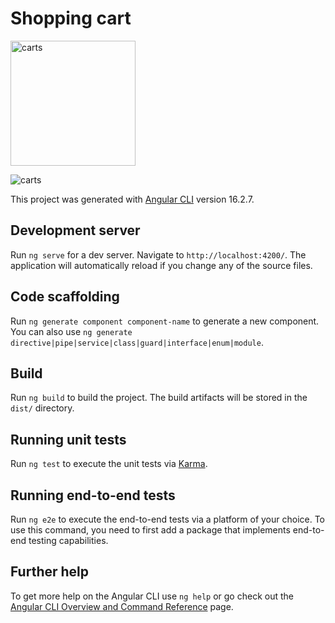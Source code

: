 # Shopping cart
<img src="https://github.com/RivkaBauer/shopping-cart/assets/74552946/30989687-7b03-41c8-97c6-ceb4442cd7ca" width="200" height="200" alt="carts">

![carts](https://github.com/RivkaBauer/shopping-cart/assets/74552946/30989687-7b03-41c8-97c6-ceb4442cd7ca)

This project was generated with [Angular CLI](https://github.com/angular/angular-cli) version 16.2.7.

## Development server

Run `ng serve` for a dev server. Navigate to `http://localhost:4200/`. The application will automatically reload if you change any of the source files.

## Code scaffolding

Run `ng generate component component-name` to generate a new component. You can also use `ng generate directive|pipe|service|class|guard|interface|enum|module`.

## Build

Run `ng build` to build the project. The build artifacts will be stored in the `dist/` directory.

## Running unit tests

Run `ng test` to execute the unit tests via [Karma](https://karma-runner.github.io).

## Running end-to-end tests

Run `ng e2e` to execute the end-to-end tests via a platform of your choice. To use this command, you need to first add a package that implements end-to-end testing capabilities.

## Further help

To get more help on the Angular CLI use `ng help` or go check out the [Angular CLI Overview and Command Reference](https://angular.io/cli) page.
